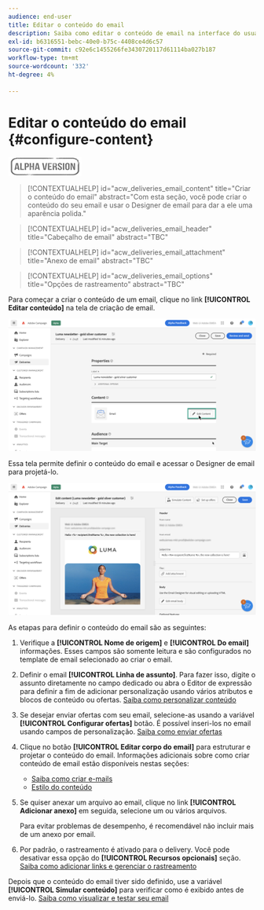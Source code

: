 ```yaml
---
audience: end-user
title: Editar o conteúdo do email
description: Saiba como editar o conteúdo de email na interface do usuário da Web do Campaign
exl-id: b6316551-bebc-40e0-b75c-4408ce4d6c57
source-git-commit: c92e6c1455266fe3430720117d61114ba027b187
workflow-type: tm+mt
source-wordcount: '332'
ht-degree: 4%

---
```


# Editar o conteúdo do email {#configure-content}

![](../assets/do-not-localize/badge.png)

>[!CONTEXTUALHELP]
>id="acw_deliveries_email_content"
>title="Criar o conteúdo do email"
>abstract="Com esta seção, você pode criar o conteúdo do seu email e usar o Designer de email para dar a ele uma aparência polida."

>[!CONTEXTUALHELP]
>id="acw_deliveries_email_header"
>title="Cabeçalho de email"
>abstract="TBC"

>[!CONTEXTUALHELP]
>id="acw_deliveries_email_attachment"
>title="Anexo de email"
>abstract="TBC"

>[!CONTEXTUALHELP]
>id="acw_deliveries_email_options"
>title="Opções de rastreamento"
>abstract="TBC"

Para começar a criar o conteúdo de um email, clique no link **[!UICONTROL Editar conteúdo]** na tela de criação de email.

![](assets/edit-content.png)

Essa tela permite definir o conteúdo do email e acessar o Designer de email para projetá-lo.

![](assets/content-dashboard.png)

As etapas para definir o conteúdo do email são as seguintes:

1. Verifique a **[!UICONTROL Nome de origem]** e **[!UICONTROL Do email]** informações. Esses campos são somente leitura e são configurados no template de email selecionado ao criar o email.

1. Definir o email **[!UICONTROL Linha de assunto]**. Para fazer isso, digite o assunto diretamente no campo dedicado ou abra o Editor de expressão para definir a fim de adicionar personalização usando vários atributos e blocos de conteúdo ou ofertas. [Saiba como personalizar conteúdo](../personalization/personalize.md)

1. Se desejar enviar ofertas com seu email, selecione-as usando a variável **[!UICONTROL Configurar ofertas]** botão. É possível inseri-los no email usando campos de personalização. [Saiba como enviar ofertas](offers.md)

1. Clique no botão **[!UICONTROL Editar corpo do email]** para estruturar e projetar o conteúdo do email. Informações adicionais sobre como criar conteúdo de email estão disponíveis nestas seções:

   * [Saiba como criar e-mails](create-email-content.md)
   * [Estilo do conteúdo](get-started-email-style.md)

1. Se quiser anexar um arquivo ao email, clique no link **[!UICONTROL Adicionar anexo]** em seguida, selecione um ou vários arquivos.

   Para evitar problemas de desempenho, é recomendável não incluir mais de um anexo por email.

   <!--limitation on size + number of files?-->

1. Por padrão, o rastreamento é ativado para o delivery. Você pode desativar essa opção do **[!UICONTROL Recursos opcionais]** seção. [Saiba como adicionar links e gerenciar o rastreamento](message-tracking.md)

Depois que o conteúdo do email tiver sido definido, use a variável **[!UICONTROL Simular conteúdo]** para verificar como é exibido antes de enviá-lo. [Saiba como visualizar e testar seu email](../preview-test/preview-test.md)
